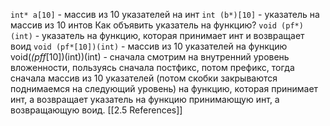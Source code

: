 `int* a[10]` - массив из 10 указателей на инт
`int (b*)[10]` - указатель на массив из 10 интов
Как объявить указатель на функцию?
`void (pf*)(int)` - указатель на функцию, которая принимает инт и возвращает воид
`void (pf*[10])(int)` - массив из 10 указателей на функцию
void(*(pff*[10])(int))(int) - сначала смотрим на внутренний уровень вложенности, пользуясь сначала постфикс, потом префикс, тогда сначала массив из 10 указателей (потом скобки закрываются поднимаемся на следующий уровень) на функцию, которая принимает инт, а возвращает указатель на функцию принимающую инт, а возвращающую воид.
[[2.5 References]]
